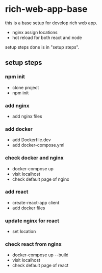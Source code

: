 # rich-web-app-base
this is a base setup for develop rich web app.
- nginx assign locations
- hot reload for both react and node

setup steps done is in "setup steps".

## setup steps
### npm init
- clone project
- npm init
### add nginx
- add nginx files
### add docker
- add Dockerfile.dev
- add docker-compose.yml
### check docker and nginx
- docker-compose up
- visit localhost
- check default page of nginx
### add react
- create-react-app client
- add docker files
### update nginx for react
- set location
### check react from nginx
- docker-compose up --build
- visit localhost
- check default page of react
